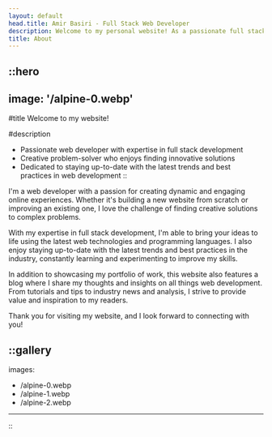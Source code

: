 ```yaml
---
layout: default
head.title: Amir Basiri - Full Stack Web Developer
description: Welcome to my personal website! As a passionate full stack web developer, I showcase my projects and share my experiences on this website. Browse through my portfolio and read my blog to stay updated on the latest trends and technologies in web development. Contact me to connect and stay in touch.
title: About
---
```


::hero
---
image: '/alpine-0.webp'
---
#title
Welcome to my website!

#description
- Passionate web developer with expertise in full stack development
- Creative problem-solver who enjoys finding innovative solutions
- Dedicated to staying up-to-date with the latest trends and best practices in web development
::

I'm a web developer with a passion for creating dynamic and engaging online experiences. Whether it's building a new website from scratch or improving an existing one, I love the challenge of finding creative solutions to complex problems.

With my expertise in full stack development, I'm able to bring your ideas to life using the latest web technologies and programming languages. I also enjoy staying up-to-date with the latest trends and best practices in the industry, constantly learning and experimenting to improve my skills.

In addition to showcasing my portfolio of work, this website also features a blog where I share my thoughts and insights on all things web development. From tutorials and tips to industry news and analysis, I strive to provide value and inspiration to my readers.

Thank you for visiting my website, and I look forward to connecting with you!

::gallery
---
images:
  - /alpine-0.webp
  - /alpine-1.webp
  - /alpine-2.webp
---
::
